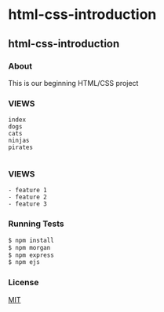 html-css-introduction
=====================
## html-css-introduction

### About
This is our beginning HTML/CSS project

### VIEWS
```
index
dogs
cats
ninjas
pirates 


```
### VIEWS
``` 
- feature 1
- feature 2
- feature 3

```
### Running Tests
```bash
$ npm install
$ npm morgan
$ npm express
$ npm ejs
```



### License
[MIT](LICENSE)
